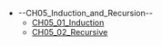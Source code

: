 - --CH05_Induction_and_Recursion--
    - [CH05_01_Induction](CH05_01_Induction.md)
    - [CH05_02_Recursive](CH05_02_Recursive.md)
    